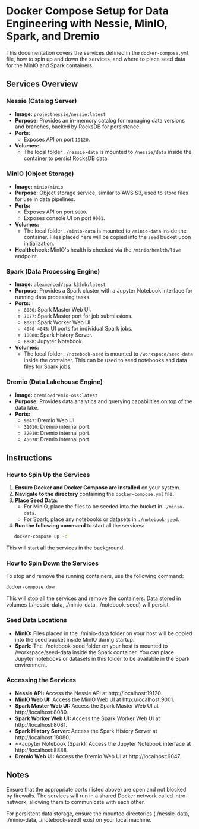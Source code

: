 # Docker Compose Setup for Data Engineering with Nessie, MinIO, Spark, and Dremio

This documentation covers the services defined in the `docker-compose.yml` file, how to spin up and down the services, and where to place seed data for the MinIO and Spark containers.
## Services Overview

### Nessie (Catalog Server)
- **Image:** `projectnessie/nessie:latest`
- **Purpose:** Provides an in-memory catalog for managing data versions and branches, backed by RocksDB for persistence.
- **Ports:** 
  - Exposes API on port `19120`.
- **Volumes:**
  - The local folder `./nessie-data` is mounted to `/nessie/data` inside the container to persist RocksDB data.

### MinIO (Object Storage)
- **Image:** `minio/minio`
- **Purpose:** Object storage service, similar to AWS S3, used to store files for use in data pipelines.
- **Ports:** 
  - Exposes API on port `9000`.
  - Exposes console UI on port `9001`.
- **Volumes:**
  - The local folder `./minio-data` is mounted to `/minio-data` inside the container. Files placed here will be copied into the `seed` bucket upon initialization.
- **Healthcheck:** MinIO's health is checked via the `/minio/health/live` endpoint.

### Spark (Data Processing Engine)
- **Image:** `alexmerced/spark35nb:latest`
- **Purpose:** Provides a Spark cluster with a Jupyter Notebook interface for running data processing tasks.
- **Ports:**
  - `8080`: Spark Master Web UI.
  - `7077`: Spark Master port for job submissions.
  - `8081`: Spark Worker Web UI.
  - `4040-4045`: UI ports for individual Spark jobs.
  - `18080`: Spark History Server.
  - `8888`: Jupyter Notebook.
- **Volumes:**
  - The local folder `./notebook-seed` is mounted to `/workspace/seed-data` inside the container. This can be used to seed notebooks and data files for Spark jobs.

### Dremio (Data Lakehouse Engine)
- **Image:** `dremio/dremio-oss:latest`
- **Purpose:** Provides data analytics and querying capabilities on top of the data lake.
- **Ports:**
  - `9047`: Dremio Web UI.
  - `31010`: Dremio internal port.
  - `32010`: Dremio internal port.
  - `45678`: Dremio internal port.

## Instructions

### How to Spin Up the Services

1. **Ensure Docker and Docker Compose are installed** on your system.
2. **Navigate to the directory** containing the `docker-compose.yml` file.
3. **Place Seed Data:**
   - For MinIO, place the files to be seeded into the bucket in `./minio-data`.
   - For Spark, place any notebooks or datasets in `./notebook-seed`.
4. **Run the following command** to start all the services:
```bash
   docker-compose up -d
```
This will start all the services in the background.

### How to Spin Down the Services
To stop and remove the running containers, use the following command:

```bash
docker-compose down
```

This will stop all the services and remove the containers. Data stored in volumes (./nessie-data, ./minio-data, ./notebook-seed) will persist.

### Seed Data Locations
- **MinIO:** Files placed in the ./minio-data folder on your host will be copied into the seed bucket inside MinIO during startup.
- **Spark:** The ./notebook-seed folder on your host is mounted to /workspace/seed-data inside the Spark container. You can place Jupyter notebooks or datasets in this folder to be available in the Spark environment.

### Accessing the Services
- **Nessie API:** Access the Nessie API at http://localhost:19120.
- **MinIO Web UI:** Access the MinIO Web UI at http://localhost:9001.
- **Spark Master Web UI:** Access the Spark Master Web UI at http://localhost:8080.
- **Spark Worker Web UI:** Access the Spark Worker Web UI at http://localhost:8081.
- **Spark History Server:** Access the Spark History Server at http://localhost:18080.
- **Jupyter Notebook (Spark): Access the Jupyter Notebook interface at http://localhost:8888.
- **Dremio Web UI:** Access the Dremio Web UI at http://localhost:9047.

## Notes
Ensure that the appropriate ports (listed above) are open and not blocked by firewalls.
The services will run in a shared Docker network called intro-network, allowing them to communicate with each other.

For persistent data storage, ensure the mounted directories (./nessie-data, ./minio-data, ./notebook-seed) exist on your local machine.